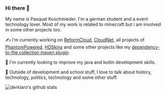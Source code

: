 ### Hi there 👋

My name is Pasqual Koschmieder. I'm a german student and a event technology lover. Most of my work is related to minecraft but i am involved in some other projects too.

✍️ I'm currently working on [ReformCloud](https://github.com/ReformCloud/reformcloud2), [CloudNet](https://github.com/CloudNetService/CloudNet-v3), all projects of [PhantomPowered](https://github.com/PhantomPowered/), [HDSkins](https://github.com/HDSkins) and some other projects like my [dependency-to-file collection maven plugin](https://github.com/derklaro/dependency-list-maven-plugin).

🌱 I'm currently looking to improve my java and kotlin development skills.

💬 Outside of development and school stuff, I love to talk about history, technology, politics, technology and some other stuff. 

![derklaro's github stats](https://github-readme-stats.vercel.app/api?username=derklaro&count_private=true&show_icons=true&theme=dark)
